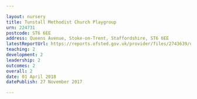 ```yaml
---

layout: nursery
title: Tunstall Methodist Church Playgroup
urn: 224731
postcode: ST6 6EE
address: Queens Avenue, Stoke-on-Trent, Staffordshire, ST6 6EE
latestReportUrl: https://reports.ofsted.gov.uk/provider/files/2743639/urn/224731.pdf
teaching: 2
development: 2
leadership: 2
outcomes: 2
overall: 2
date: 01 April 2018 
datePublish: 27 November 2017

---
```


